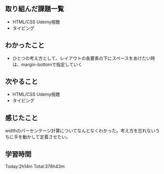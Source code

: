 ## 取り組んだ課題一覧
 - HTML/CSS Udemy視聴
 - タイピング
## わかったこと
 - ひとつの考え方として、レイアウトの各要素の下にスペースをあけたい時は、margin-bottomで指定していく
## 次やること
 - HTML/CSS Udemy視聴
 - タイピング
## 感じたこと
widthのパーセンテージ計算についてなんとなくわかった。考え方を忘れないうちに手を動かして定着させたい。
## 学習時間
Today:2h14m  Total:378h43m